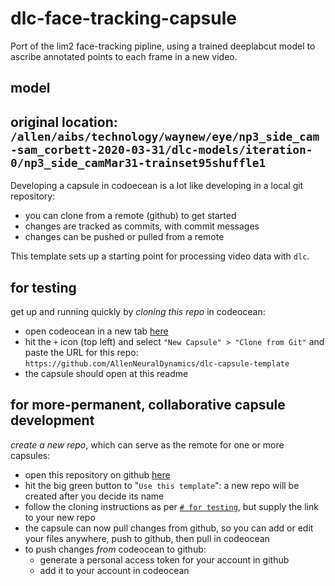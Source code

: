 # dlc-face-tracking-capsule

Port of the lim2 face-tracking pipline, using a trained deeplabcut model to ascribe annotated points to each frame in a new video. 

## model 
original location: `/allen/aibs/technology/waynew/eye/np3_side_cam-sam_corbett-2020-03-31/dlc-models/iteration-0/np3_side_camMar31-trainset95shuffle1`
---

Developing a capsule in codoecean is a lot like developing in a local git repository: 
- you can clone from a remote (github) to get started
- changes are tracked as commits, with commit messages
- changes can be pushed or pulled from a remote

This template sets up a starting point for processing video data with `dlc`.

## for testing
get up and running quickly by *cloning this repo* in codeocean:
- open codeocean in a new tab [here](https://codeocean.allenneuraldynamics.org/)
- hit the `+` icon (top left) and select `"New Capsule" > "Clone from Git"` and paste the URL for this repo: `https://github.com/AllenNeuralDynamics/dlc-capsule-template`
- the capsule should open at this readme

## for more-permanent, collaborative capsule development
*create a new repo*, which can serve as the remote for one or more capsules:
- open this repository on github [here](https://github.com/AllenNeuralDynamics/dlc-capsule-template)
- hit the big green button to "`Use this template`": a new repo will be created after you decide its name
- follow the cloning instructions as per [`# for testing`](#for-testing), but supply the link to your new repo
- the capsule can now pull changes from github, so you can add or edit your files anywhere, push to github, then pull in codeocean
- to push changes *from* codeocean to github:
    - generate a personal access token for your account in github
    - add it to your account in codeocean
